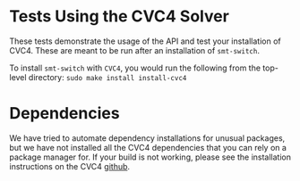 # Tests Using the CVC4 Solver

These tests demonstrate the usage of the API and test your installation of CVC4. These are meant to be run after an installation of `smt-switch`.

To install `smt-switch` with `CVC4`, you would run the following from the top-level directory:
`sudo make install install-cvc4`

# Dependencies

We have tried to automate dependency installations for unusual packages, but we have not installed all the CVC4 dependencies that you can rely on a package manager for. If your build is not working, please see the installation instructions on the CVC4 [github](https://github.com/CVC4/CVC4/).
